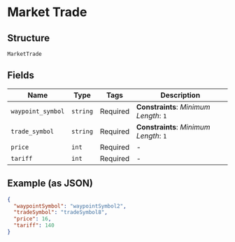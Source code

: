 
# Market Trade

## Structure

`MarketTrade`

## Fields

| Name | Type | Tags | Description |
|  --- | --- | --- | --- |
| `waypoint_symbol` | `string` | Required | **Constraints**: *Minimum Length*: `1` |
| `trade_symbol` | `string` | Required | **Constraints**: *Minimum Length*: `1` |
| `price` | `int` | Required | - |
| `tariff` | `int` | Required | - |

## Example (as JSON)

```json
{
  "waypointSymbol": "waypointSymbol2",
  "tradeSymbol": "tradeSymbol8",
  "price": 16,
  "tariff": 140
}
```

